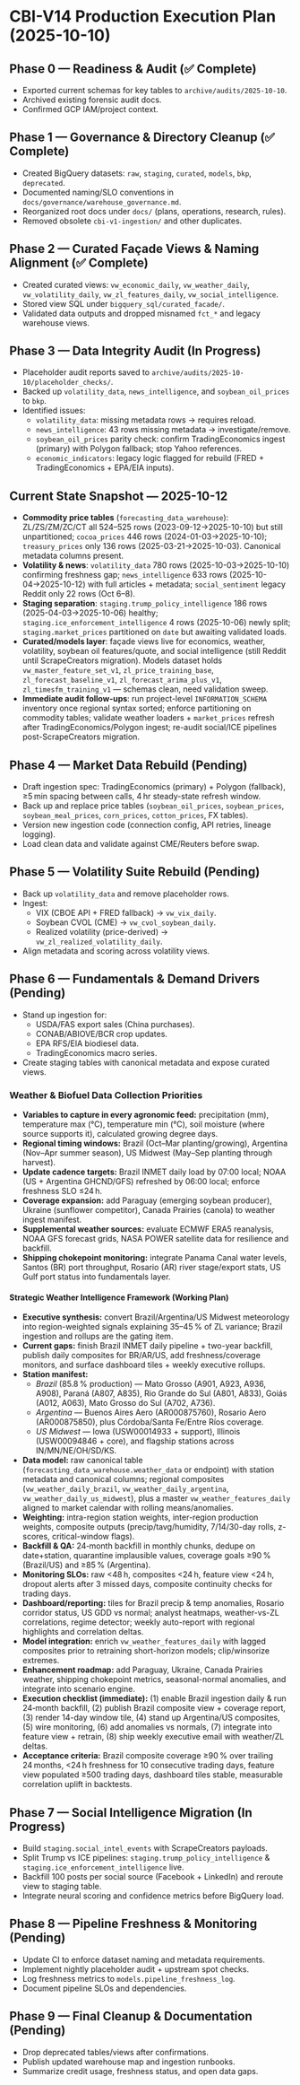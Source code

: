# CBI-V14 Production Execution Plan (2025-10-10)

## Phase 0 — Readiness & Audit (✅ Complete)
- Exported current schemas for key tables to `archive/audits/2025-10-10`.
- Archived existing forensic audit docs.
- Confirmed GCP IAM/project context.

## Phase 1 — Governance & Directory Cleanup (✅ Complete)
- Created BigQuery datasets: `raw`, `staging`, `curated`, `models`, `bkp`, `deprecated`.
- Documented naming/SLO conventions in `docs/governance/warehouse_governance.md`.
- Reorganized root docs under `docs/` (plans, operations, research, rules).
- Removed obsolete `cbi-v1-ingestion/` and other duplicates.

## Phase 2 — Curated Façade Views & Naming Alignment (✅ Complete)
- Created curated views: `vw_economic_daily`, `vw_weather_daily`, `vw_volatility_daily`, `vw_zl_features_daily`, `vw_social_intelligence`.
- Stored view SQL under `bigquery_sql/curated_facade/`.
- Validated data outputs and dropped misnamed `fct_*` and legacy warehouse views.

## Phase 3 — Data Integrity Audit (In Progress)
- Placeholder audit reports saved to `archive/audits/2025-10-10/placeholder_checks/`.
- Backed up `volatility_data`, `news_intelligence`, and `soybean_oil_prices` to `bkp`.
- Identified issues:
  - `volatility_data`: missing metadata rows → requires reload.
  - `news_intelligence`: 43 rows missing metadata → investigate/remove.
  - `soybean_oil_prices` parity check: confirm TradingEconomics ingest (primary) with Polygon fallback; stop Yahoo references.
  - `economic_indicators`: legacy logic flagged for rebuild (FRED + TradingEconomics + EPA/EIA inputs).

## Current State Snapshot — 2025-10-12
- **Commodity price tables** (`forecasting_data_warehouse`): ZL/ZS/ZM/ZC/CT all 524–525 rows (2023-09-12→2025-10-10) but still unpartitioned; `cocoa_prices` 446 rows (2024-01-03→2025-10-10); `treasury_prices` only 136 rows (2025-03-21→2025-10-03). Canonical metadata columns present.
- **Volatility & news**: `volatility_data` 780 rows (2025-10-03→2025-10-10) confirming freshness gap; `news_intelligence` 633 rows (2025-10-04→2025-10-12) with full articles + metadata; `social_sentiment` legacy Reddit only 22 rows (Oct 6–8).
- **Staging separation**: `staging.trump_policy_intelligence` 186 rows (2025-04-03→2025-10-06) healthy; `staging.ice_enforcement_intelligence` 4 rows (2025-10-06) newly split; `staging.market_prices` partitioned on `date` but awaiting validated loads.
- **Curated/models layer**: façade views live for economics, weather, volatility, soybean oil features/quote, and social intelligence (still Reddit until ScrapeCreators migration). Models dataset holds `vw_master_feature_set_v1`, `zl_price_training_base`, `zl_forecast_baseline_v1`, `zl_forecast_arima_plus_v1`, `zl_timesfm_training_v1` — schemas clean, need validation sweep.
- **Immediate audit follow-ups**: run project-level `INFORMATION_SCHEMA` inventory once regional syntax sorted; enforce partitioning on commodity tables; validate weather loaders + `market_prices` refresh after TradingEconomics/Polygon ingest; re-audit social/ICE pipelines post-ScrapeCreators migration.

## Phase 4 — Market Data Rebuild (Pending)
- Draft ingestion spec: TradingEconomics (primary) + Polygon (fallback), ≥5 min spacing between calls, 4 hr steady-state refresh window.
- Back up and replace price tables (`soybean_oil_prices`, `soybean_prices`, `soybean_meal_prices`, `corn_prices`, `cotton_prices`, FX tables).
- Version new ingestion code (connection config, API retries, lineage logging).
- Load clean data and validate against CME/Reuters before swap.

## Phase 5 — Volatility Suite Rebuild (Pending)
- Back up `volatility_data` and remove placeholder rows.
- Ingest:
  - VIX (CBOE API + FRED fallback) → `vw_vix_daily`.
  - Soybean CVOL (CME) → `vw_cvol_soybean_daily`.
  - Realized volatility (price-derived) → `vw_zl_realized_volatility_daily`.
- Align metadata and scoring across volatility views.

## Phase 6 — Fundamentals & Demand Drivers (Pending)
- Stand up ingestion for:
  - USDA/FAS export sales (China purchases).
  - CONAB/ABIOVE/BCR crop updates.
  - EPA RFS/EIA biodiesel data.
  - TradingEconomics macro series.
- Create staging tables with canonical metadata and expose curated views.

### Weather & Biofuel Data Collection Priorities
- **Variables to capture in every agronomic feed:** precipitation (mm), temperature max (°C), temperature min (°C), soil moisture (where source supports it), calculated growing degree days.
- **Regional timing windows:** Brazil (Oct–Mar planting/growing), Argentina (Nov–Apr summer season), US Midwest (May–Sep planting through harvest).
- **Update cadence targets:** Brazil INMET daily load by 07:00 local; NOAA (US + Argentina GHCND/GFS) refreshed by 06:00 local; enforce freshness SLO ≤24 h.
- **Coverage expansion:** add Paraguay (emerging soybean producer), Ukraine (sunflower competitor), Canada Prairies (canola) to weather ingest manifest.
- **Supplemental weather sources:** evaluate ECMWF ERA5 reanalysis, NOAA GFS forecast grids, NASA POWER satellite data for resilience and backfill.
- **Shipping chokepoint monitoring:** integrate Panama Canal water levels, Santos (BR) port throughput, Rosario (AR) river stage/export stats, US Gulf port status into fundamentals layer.

#### Strategic Weather Intelligence Framework (Working Plan)
- **Executive synthesis:** convert Brazil/Argentina/US Midwest meteorology into region-weighted signals explaining 35–45 % of ZL variance; Brazil ingestion and rollups are the gating item.
- **Current gaps:** finish Brazil INMET daily pipeline + two-year backfill, publish daily composites for BR/AR/US, add freshness/coverage monitors, and surface dashboard tiles + weekly executive rollups.
- **Station manifest:**
  - *Brazil* (85.8 % production) — Mato Grosso (A901, A923, A936, A908), Paraná (A807, A835), Rio Grande do Sul (A801, A833), Goiás (A012, A063), Mato Grosso do Sul (A702, A736).
  - *Argentina* — Buenos Aires Aero (AR000875760), Rosario Aero (AR000875850), plus Córdoba/Santa Fe/Entre Ríos coverage.
  - *US Midwest* — Iowa (USW00014933 + support), Illinois (USW00094846 + core), and flagship stations across IN/MN/NE/OH/SD/KS.
- **Data model:** raw canonical table (`forecasting_data_warehouse.weather_data` or endpoint) with station metadata and canonical columns; regional composites (`vw_weather_daily_brazil`, `vw_weather_daily_argentina`, `vw_weather_daily_us_midwest`), plus a master `vw_weather_features_daily` aligned to market calendar with rolling means/anomalies.
- **Weighting:** intra-region station weights, inter-region production weights, composite outputs (precip/tavg/humidity, 7/14/30-day rolls, z-scores, critical-window flags).
- **Backfill & QA:** 24‑month backfill in monthly chunks, dedupe on date+station, quarantine implausible values, coverage goals ≥90 % (Brazil/US) and ≥85 % (Argentina).
- **Monitoring SLOs:** raw <48 h, composites <24 h, feature view <24 h, dropout alerts after 3 missed days, composite continuity checks for trading days.
- **Dashboard/reporting:** tiles for Brazil precip & temp anomalies, Rosario corridor status, US GDD vs normal; analyst heatmaps, weather-vs-ZL correlations, regime detector; weekly auto-report with regional highlights and correlation deltas.
- **Model integration:** enrich `vw_weather_features_daily` with lagged composites prior to retraining short-horizon models; clip/winsorize extremes.
- **Enhancement roadmap:** add Paraguay, Ukraine, Canada Prairies weather, shipping chokepoint metrics, seasonal-normal anomalies, and integrate into scenario engine.
- **Execution checklist (immediate):** (1) enable Brazil ingestion daily & run 24‑month backfill, (2) publish Brazil composite view + coverage report, (3) render 14-day window tile, (4) stand up Argentina/US composites, (5) wire monitoring, (6) add anomalies vs normals, (7) integrate into feature view + retrain, (8) ship weekly executive email with weather/ZL deltas.
- **Acceptance criteria:** Brazil composite coverage ≥90 % over trailing 24 months, <24 h freshness for 10 consecutive trading days, feature view populated ≥500 trading days, dashboard tiles stable, measurable correlation uplift in backtests.

## Phase 7 — Social Intelligence Migration (In Progress)
- Build `staging.social_intel_events` with ScrapeCreators payloads.
- Split Trump vs ICE pipelines: `staging.trump_policy_intelligence` & `staging.ice_enforcement_intelligence` live.
- Backfill 100 posts per social source (Facebook + LinkedIn) and reroute view to staging table.
- Integrate neural scoring and confidence metrics before BigQuery load.

## Phase 8 — Pipeline Freshness & Monitoring (Pending)
- Update CI to enforce dataset naming and metadata requirements.
- Implement nightly placeholder audit + upstream spot checks.
- Log freshness metrics to `models.pipeline_freshness_log`.
- Document pipeline SLOs and dependencies.

## Phase 9 — Final Cleanup & Documentation (Pending)
- Drop deprecated tables/views after confirmations.
- Publish updated warehouse map and ingestion runbooks.
- Summarize credit usage, freshness status, and open data gaps.
